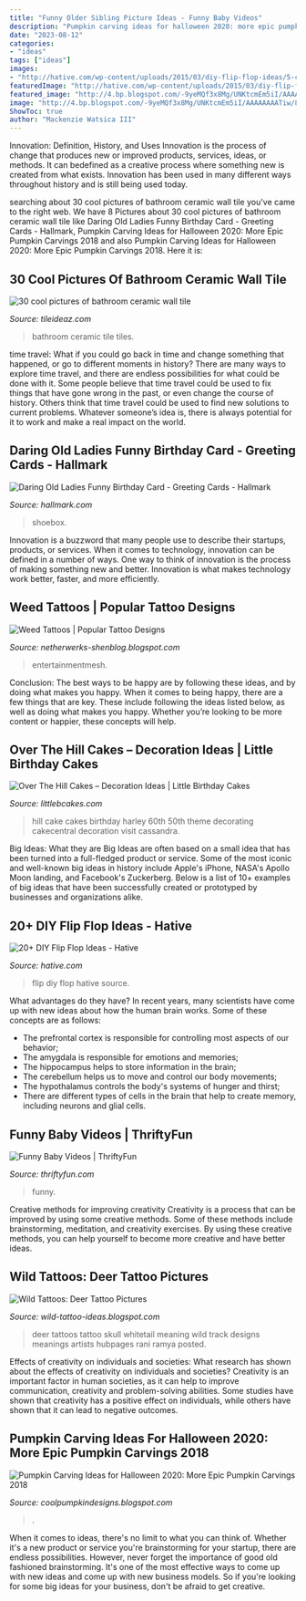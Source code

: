```yaml
---
title: "Funny Older Sibling Picture Ideas - Funny Baby Videos"
description: "Pumpkin carving ideas for halloween 2020: more epic pumpkin carvings 2018"
date: "2023-08-12"
categories:
- "ideas"
tags: ["ideas"]
images:
- "http://hative.com/wp-content/uploads/2015/03/diy-flip-flop-ideas/5-creative-and-fun-diy-flip-flop.jpg"
featuredImage: "http://hative.com/wp-content/uploads/2015/03/diy-flip-flop-ideas/5-creative-and-fun-diy-flip-flop.jpg"
featured_image: "http://4.bp.blogspot.com/-9yeMQf3x8Mg/UNKtcmEm5iI/AAAAAAAATiw/86wAQ3kBPH4/s1600/images_q=tbn_ANd9GcTgc6bQVFhO9koUpIr9-u-xR7EHCwBdIjvF4TEDdmYSoL74N5j7Q8yG8oU.jpg"
image: "http://4.bp.blogspot.com/-9yeMQf3x8Mg/UNKtcmEm5iI/AAAAAAAATiw/86wAQ3kBPH4/s1600/images_q=tbn_ANd9GcTgc6bQVFhO9koUpIr9-u-xR7EHCwBdIjvF4TEDdmYSoL74N5j7Q8yG8oU.jpg"
ShowToc: true
author: "Mackenzie Watsica III"
---
```



Innovation: Definition, History, and Uses
Innovation is the process of change that produces new or improved products, services, ideas, or methods. It can bedefined as a creative process where something new is created from what exists. Innovation has been used in many different ways throughout history and is still being used today.

	

		
searching about 30 cool pictures of bathroom ceramic wall tile you've came to the right web. We have 8 Pictures about 30 cool pictures of bathroom ceramic wall tile like Daring Old Ladies Funny Birthday Card - Greeting Cards - Hallmark, Pumpkin Carving Ideas for Halloween 2020: More Epic Pumpkin Carvings 2018 and also Pumpkin Carving Ideas for Halloween 2020: More Epic Pumpkin Carvings 2018. Here it is:
		
    
## 30 Cool Pictures Of Bathroom Ceramic Wall Tile

<img loading=lazy src="http://www.tileideaz.com/wp-content/uploads/2015/08/2126.jpg" onerror="this.onerror=null;this.src='https://tse2.mm.bing.net/th?id=OIP.PS5VFCQFuabJqHBA5wRqFgHaEK&amp;pid=15.1';" alt="30 cool pictures of bathroom ceramic wall tile">

_Source: tileideaz.com_

>bathroom ceramic tile tiles. 

	

time travel: What if you could go back in time and change something that happened, or go to different moments in history?
There are many ways to explore time travel, and there are endless possibilities for what could be done with it. Some people believe that time travel could be used to fix things that have gone wrong in the past, or even change the course of history. Others think that time travel could be used to find new solutions to current problems. Whatever someone’s idea is, there is always potential for it to work and make a real impact on the world.

    
## Daring Old Ladies Funny Birthday Card - Greeting Cards - Hallmark

<img loading=lazy src="https://www.hallmark.com/dw/image/v2/AALB_PRD/on/demandware.static/-/Sites-hallmark-master/default/dw6a1c4c16/images/finished-goods/Daring-Ladies-Birthday-Card_349ZZB3438_01.jpg?sw=1920" onerror="this.onerror=null;this.src='https://tse2.mm.bing.net/th?id=OIP.n26jI4AMTxhFX_VEd83VYQHaHa&amp;pid=15.1';" alt="Daring Old Ladies Funny Birthday Card - Greeting Cards - Hallmark">

_Source: hallmark.com_

>shoebox. 

	

Innovation is a buzzword that many people use to describe their startups, products, or services. When it comes to technology, innovation can be defined in a number of ways. One way to think of innovation is the process of making something new and better. Innovation is what makes technology work better, faster, and more efficiently.

    
## Weed Tattoos | Popular Tattoo Designs

<img loading=lazy src="https://4.bp.blogspot.com/-9KQC_JSCj8I/UQZhOQN9LHI/AAAAAAAAPPs/wjS-RHGgzy0/s1600/snake_and_weed_tattoo_sitting_3_by_danktat-d4t2zq9.jpg" onerror="this.onerror=null;this.src='https://tse3.mm.bing.net/th?id=OIP.OdTRGtMRydkF4ZlnbWVdfQHaLH&amp;pid=15.1';" alt="Weed Tattoos | Popular Tattoo Designs">

_Source: netherwerks-shenblog.blogspot.com_

>entertainmentmesh. 

	

Conclusion: The best ways to be happy are by following these ideas, and by doing what makes you happy.
When it comes to being happy, there are a few things that are key. These include following the ideas listed below, as well as doing what makes you happy. Whether you’re looking to be more content or happier, these concepts will help.

    
## Over The Hill Cakes – Decoration Ideas | Little Birthday Cakes

<img loading=lazy src="http://www.littlebcakes.com/wp-content/uploads/2014/02/Over-The-Hill-Cake-Ideas.jpg" onerror="this.onerror=null;this.src='https://tse2.mm.bing.net/th?id=OIP.adCzl3Cf_1v7cL9AlA2Y_wHaFj&amp;pid=15.1';" alt="Over The Hill Cakes – Decoration Ideas | Little Birthday Cakes">

_Source: littlebcakes.com_

>hill cake cakes birthday harley 60th 50th theme decorating cakecentral decoration visit cassandra. 

	

Big Ideas: What they are
Big Ideas are often based on a small idea that has been turned into a full-fledged product or service. Some of the most iconic and well-known big ideas in history include Apple's iPhone, NASA's Apollo Moon landing, and Facebook's Zuckerberg. 
Below is a list of 10+ examples of big ideas that have been successfully created or prototyped by businesses and organizations alike.

    
## 20+ DIY Flip Flop Ideas - Hative

<img loading=lazy src="http://hative.com/wp-content/uploads/2015/03/diy-flip-flop-ideas/5-creative-and-fun-diy-flip-flop.jpg" onerror="this.onerror=null;this.src='https://tse4.mm.bing.net/th?id=OIP.kgbflq0oYC2SjU-RnGQGqQHaIZ&amp;pid=15.1';" alt="20+ DIY Flip Flop Ideas - Hative">

_Source: hative.com_

>flip diy flop hative source. 

	

What advantages do they have?
In recent years, many scientists have come up with new ideas about how the human brain works. Some of these concepts are as follows: 
- The prefrontal cortex is responsible for controlling most aspects of our behavior; 
- The amygdala is responsible for emotions and memories; 
- The hippocampus helps to store information in the brain; 
- The cerebellum helps us to move and control our body movements; 
- The hypothalamus controls the body's systems of hunger and thirst; 
- There are different types of cells in the brain that help to create memory, including neurons and glial cells.

    
## Funny Baby Videos | ThriftyFun

<img loading=lazy src="https://img.thrfun.com/img/009/669/baby_videos_x.jpg" onerror="this.onerror=null;this.src='https://tse4.mm.bing.net/th?id=OIP.ei8VJSyb_8XoNgw1g1IDTAAAAA&amp;pid=15.1';" alt="Funny Baby Videos | ThriftyFun">

_Source: thriftyfun.com_

>funny. 

	

Creative methods for improving creativity
Creativity is a process that can be improved by using some creative methods. Some of these methods include brainstorming, meditation, and creativity exercises. By using these creative methods, you can help yourself to become more creative and have better ideas.

    
## Wild Tattoos: Deer Tattoo Pictures

<img loading=lazy src="http://4.bp.blogspot.com/-9yeMQf3x8Mg/UNKtcmEm5iI/AAAAAAAATiw/86wAQ3kBPH4/s1600/images_q=tbn_ANd9GcTgc6bQVFhO9koUpIr9-u-xR7EHCwBdIjvF4TEDdmYSoL74N5j7Q8yG8oU.jpg" onerror="this.onerror=null;this.src='https://tse2.mm.bing.net/th?id=OIP.Km5Z0UsHmrgQK1Y_7J1MkgHaJ4&amp;pid=15.1';" alt="Wild Tattoos: Deer Tattoo Pictures">

_Source: wild-tattoo-ideas.blogspot.com_

>deer tattoos tattoo skull whitetail meaning wild track designs meanings artists hubpages rani ramya posted. 

	

Effects of creativity on individuals and societies: What research has shown about the effects of creativity on individuals and societies?
Creativity is an important factor in human societies, as it can help to improve communication, creativity and problem-solving abilities. Some studies have shown that creativity has a positive effect on individuals, while others have shown that it can lead to negative outcomes.

    
## Pumpkin Carving Ideas For Halloween 2020: More Epic Pumpkin Carvings 2018

<img loading=lazy src="https://3.bp.blogspot.com/-fp7n0VkqXzw/Ulx_cgs3ilI/AAAAAAAAIsY/sascJitkcmg/s640/2bfe9b37b457d20699e384ac543388b0.jpg" onerror="this.onerror=null;this.src='https://tse3.mm.bing.net/th?id=OIP.k_TTddgulpTZeK7t4IE9SwAAAA&amp;pid=15.1';" alt="Pumpkin Carving Ideas for Halloween 2020: More Epic Pumpkin Carvings 2018">

_Source: coolpumpkindesigns.blogspot.com_

>. 

	

When it comes to ideas, there's no limit to what you can think of. Whether it's a new product or service you're brainstorming for your startup, there are endless possibilities. However, never forget the importance of good old fashioned brainstorming. It's one of the most effective ways to come up with new ideas and come up with new business models. So if you're looking for some big ideas for your business, don't be afraid to get creative.

